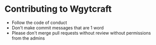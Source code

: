 # Contributing to Wgytcraft
- Follow the code of conduct
- Don't make commit messages that are 1 word
- Please don't merge pull requests without review without permissions from the admins
